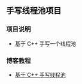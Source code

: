 ## 手写线程池项目

### 项目说明

- 基于 C++ 手写一个线程池

### 博客教程

- [基于 C++ 手写线程池](https://www.techgrow.cn/posts/585aa296.html)

